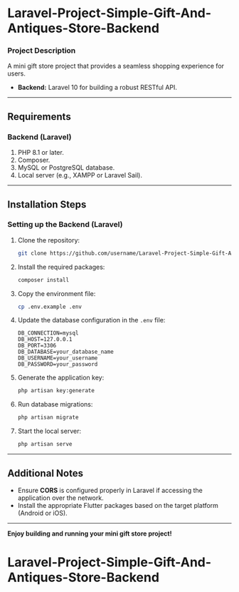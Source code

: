 # Laravel-Project-Simple-Gift-And-Antiques-Store-Backend
### Project Description
A mini gift store project that provides a seamless shopping experience for users. 
- **Backend:** Laravel 10 for building a robust RESTful API.

---

## Requirements

### **Backend (Laravel)**
1. PHP 8.1 or later.
2. Composer.
3. MySQL or PostgreSQL database.
4. Local server (e.g., XAMPP or Laravel Sail).

---

## Installation Steps

### Setting up the Backend (Laravel)
1. Clone the repository:
   ```bash
   git clone https://github.com/username/Laravel-Project-Simple-Gift-And-Antiques-Store-Backend.git
   ```
2. Install the required packages:
   ```bash
   composer install
   ```
3. Copy the environment file:
   ```bash
   cp .env.example .env
   ```
4. Update the database configuration in the `.env` file:
   ```env
   DB_CONNECTION=mysql
   DB_HOST=127.0.0.1
   DB_PORT=3306
   DB_DATABASE=your_database_name
   DB_USERNAME=your_username
   DB_PASSWORD=your_password
   ```
5. Generate the application key:
   ```bash
   php artisan key:generate
   ```
6. Run database migrations:
   ```bash
   php artisan migrate
   ```
7. Start the local server:
   ```bash
   php artisan serve
   ```

---


## Additional Notes
- Ensure **CORS** is configured properly in Laravel if accessing the application over the network.
- Install the appropriate Flutter packages based on the target platform (Android or iOS).

---

**Enjoy building and running your mini gift store project!**
# Laravel-Project-Simple-Gift-And-Antiques-Store-Backend
